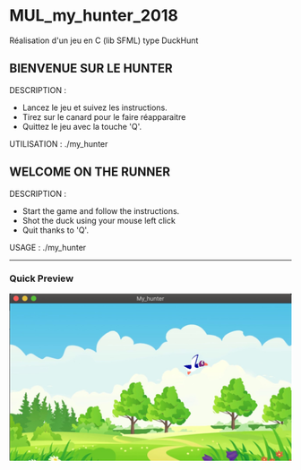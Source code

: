 # MUL_my_hunter_2018
Réalisation d'un jeu en C (lib SFML) type DuckHunt

## BIENVENUE SUR LE HUNTER

DESCRIPTION : 
- Lancez le jeu et suivez les instructions.
- Tirez sur le canard pour le faire réapparaitre
- Quittez le jeu avec la touche 'Q'.

UTILISATION : 
./my_hunter

## WELCOME ON THE RUNNER

DESCRIPTION : 
- Start the game and follow the instructions.
- Shot the duck using your mouse left click
- Quit thanks to 'Q'.

USAGE : 
./my_hunter

**************

### Quick Preview
![Quick Preview](Game.png)
